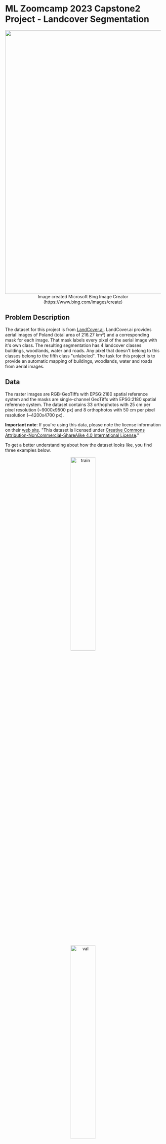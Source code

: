 # ML Zoomcamp 2023 Capstone2 Project - Landcover Segmentation
<p align="center">
<img src="Images/cover-bingImageCreator.jpg" width="850" align="center">
</br>
Image created Microsoft Bing Image Creator (https://www.bing.com/images/create)
</p>

## Problem Description
The dataset for this project is from [LandCover.ai](https://landcover.ai.linuxpolska.com/download/landcover.ai.v1.zip). LandCover.ai provides aerial images of Poland (total area of 216.27 km²) and a corresponding mask for each image. That mask labels every pixel of the aerial image with it's own class. The resulting segmentation has 4 landcover classes buildings, woodlands, water and roads. Any pixel that doesn't belong to this classes belong to the fifth class "unlabeled".
The task for this project is to provide an automatic mapping of buildings, woodlands, water and roads from aerial images.

## Data
The raster images are RGB-GeoTiffs with EPSG:2180 spatial reference system and the masks are single-channel GeoTiffs with EPSG:2180 spatial reference system. The dataset contains 33 orthophotos with 25 cm per pixel resolution (~9000x9500 px) and 8 orthophotos with 50 cm per pixel resolution (~4200x4700 px).

**Important note**: If you're using this data, please note the license information on their [web site](https://landcover.ai.linuxpolska.com/). "This dataset is licensed under [Creative Commons Attribution-NonCommercial-ShareAlike 4.0 International License](https://creativecommons.org/licenses/by-nc-sa/4.0/)."

To get a better understanding about how the dataset looks like, you find three examples below.

<p align="center">
    <img src="Images/example1.png" alt="train" style="width: 40%;">
</p>
<p align="center">
    <img src="Images/example2.png" alt="val" style="width: 40%;">
</p>
<p align="center">
    <img src="Images/example3.png" alt="test" style="width: 40%;">
</p>

## Reproducibility
It's convenient to track my progress using this README file with the **bold** commands, which provides any command that is needed for every single step. There are some useful shortcuts in the Makefile, for example to create the virtual environment. In case you use my Makefile to create that environment, it will live in the project folder ".venv".
There are many Jupyter notebooks in the Notebook folder which contains everything for:
- Data preparation
- Data analasis
- Training and Tuning of different models
- Selecting and using final model

The most important notebooks are:
- **notebook.ipynb**: That is the collection of any step of my experiment
- **eda.ipynb**: For deeper insight I excluded the biggest part of data analysis to a separate notebook
- **train.ipynb**: Contains each step to train a model / Contains the code for "train.py"

For the peer review you can just follow the steps here in this README file. Everything should work as described in this order.
If you're not a peer reviewer or if you would like to dive deeper, feel free to also explore the other Jupyter notebooks. 

## Preparation & Preprocessing

- Download the dataset (1.43 GB) from https://landcover.ai.linuxpolska.com/download/landcover.ai.v1.zip and unzip.
- Create a new folder "laco.ai" in the project directory. 
- Copy the two folders "images" and "masks" to this folder.
- Use terminal and navigate to the "Utils" folder and use the "prepareInputData.py":

    - **cd Utils**
    - **python prepareInputData.py**

If you use the same folder name as mentioned, you don't need to change anything in this script otherwise you need to change one variable.

**main_folder = './../laco.ai'**

After the run of "prepareInputData.py", you should find a folder (with name specified by "main_folder" variable) with splitted datasets for train, validate, and test with a comparable class distribution. You see the dilemma. The dataset has many unlabeled pixels and is far away from a balanced one as shown below.

<p align="center">
    <img src="Images/classDistr_train.png" alt="train" style="width: 30%;">
    <img src="Images/classDistr_val.png" alt="val" style="width: 30%;">
    <img src="Images/classDistr_test.png" alt="test" style="width: 30%;">
</p>

There are two different resolutions, and the images are too big to use as they are. This dataset is quite tricky but I had some ideas to come across that challenges.

One idea you can find in the EDA part of this project where I made an analysis to find a better class distribution for the training. My idea was to exclude any image with a high number of unlabeled pixels. The result you can find in the table below.
A threshold of 20% means that any images with more than 20% of unlabeled images are excluded. The number of remaining files you can find in the "Files" column. The other columns show what is the part of each landcover class in the remaining files.

<p align="center">
    <img src="Images/thresholdTable.png" alt="train" style="width: 50%;">
</p>

For testing you may want to change a few other parameters:
- #Path to the input folders
    - main_folder = './../laco.ai'
- #Tile size for resizing
    - TILE_SIZE = 512
- #Path to the output folders
    - DATA_FOLDER = './../Data'

I manually separated the orthophotos with 25cm pixel resolution ('./../laco.ai_25') from the orthophotos with 50cm pixel resolution './../laco.ai_50', because I made some test runs also on one resolution (for example in train.ipynb) to increase the performance.

## Script train.py
This script starts the final training. The steps are described in the train.ipynb notebook. This script requires the prior run of "prepareInputData.py" as described above. Now you should have a "Data" folder with splitted dataset for train, validate, and test. 

### Recommendation: Training on limited dataset 

#### Recommendation: Step 1
To run a sample training in a reasonable time and with a good result I recommend to run "separateSmallAndBigImages.py" from Utils folder:

- **cd Utils**
- **python separateSmallAndBigImages.py**

Now you can access the data based on the resolution. The folder "laco.ai_big" contains the 8 orthophotos with 50cm resolution and "laco.ai_small" contains 33 orthophotos with 25cm resolution. For the quick run I recommend to go on with the "laco.ai_big" folder.

#### Recommendation: Step 2
Adapt two variables in "prepareInputData.py"...
- main_folder = './../laco.ai_big'
- DATA_FOLDER = './../Data50'

... and run again:

- **cd Utils**
- **python prepareInputData.py**

#### Recommendation: Step 3 - Resample images to 256x256 patches
**Important note**
On my Ubuntu 22.04 pc this setting let my machine rebooting, on Windows this works fine.
To avoid overloading the machine, you can also choose the safer option and choose a **RESAMPLING_IMAGE_SIZE = 128**. In that case you need to adapt the folder paths (256->128).

Ensure that the following default values are set in "prepareTraining.py"
- RESAMPLING = True
- RESAMPLING_IMAGE_SIZE = 256                     # 512, 256, 128
- RESAMPLING_INPUT_FOLDER = './../Data50'
- RESAMPLING_OUTPUT_FOLDER = f"./../Data50_resampled_{RESAMPLING_IMAGE_SIZE}"

- FILTERING = True
- FILTERING_CLASS = 0                             # DEFAULT VALUE = 0 --> This value represents the unlabeled class
- FILTERING_THRESHOLD_FOR_CLASS = 20              # (0..100)

Then run:

- **cd Utils**
- **python prepareTraining.py**

### Run Training
Ensure that the following default values are correctly set in "train.py"
- IMAGE_SIZE = 256                                  # must match to RESAMPLING_IMAGE_SIZE from Step 3
- NUM_CLASSES = 5
- TRAIN_EPOCHS = 50

- TRAIN_SAT_FOLDER = "./../Data50_res256_filtered_20/train/sat/"
- TRAIN_GT_FOLDER = "./../Data50_res256_filtered_20/train/gt/"
- VAL_SAT_FOLDER = "./../Data50_res256_filtered_20/validate/sat/"
- VAL_GT_FOLDER = "./../Data50_res256_filtered_20/validate/gt/"

Then run:

- **cd Scripts**
- **python train.py**

## Script predict.py
After the training process, you can test your model with the predict.py script. You just need to adapt the *model_path* parameter. 

model_path = "./path/to/your/model/...keras"

Then you can start the Flask application which is a web service that serves your model and waits for your requests. Start the Flask app with these commands:

- **cd Scripts**
- **python predict.py**

You can test your model by providing an image file. Please adapt the *image_path* parameter. The Flask application will return the predicted image mask for the requested aerial image. It is automatically saved to the Scripts folder with the name "predicted_image.png". Run these commands:

- **cd Scripts**
- **python predict-test.py**

One sample image looks like:

<p align="center">
    <img src="Images/predicted_image.png" alt="predicted_image" style="width: 20%;">
</p>

## Flask Web Application
There is a second Flask application, that provide a nicer visualization. You can find it in the FlaskWebApp folder. The configuration is very easy, because it's the same as you already did in the predict.py file. You only need to change the *model_path* parameter.

model_path = "./path/to/your/model/...keras"

Then you can start the Flask application with these commands:

- **cd FlaskWebApp**
- **python predictWithWebsite.py**

Then open a web browser and open that link http://localhost:9898/ and you can use another way to check your model.

<p align="center">
    <img src="Images/flaskWebsite.png" alt="predicted_image" style="width: 50%;">
</p>

Choose an aerial image and upload it. Wait a moment and you'll see both files your uploaded image and the prediction for that image.

<p align="center">
    <img src="Images/flaskWebsiteResult.png" alt="predicted_image" style="width: 50%;">
</p>

## Serverless Deployment with AWS Lambda
In this section I describe how I use AWS Lambda for the serverless deployment of my model. You can find all the preparation in the Jupyter notebook called "notebook_serverless.ipynb" in the Notebook folder. Ensure that you have a converted model file "final-model.tflite" in your Deployment folder. Here ("notebook_serverless.ipynb") you can find the steps to convert a model. If you want to see this in action you just need the following commands:

- **cd Deployment**
- **docker build -t segmentation-model .**
- **docker run -it --rm -p 8080:8080 segmentation-model:latest**

Now you have a docker container running with the image public.ecr.aws/lambda/python:3.10. That container is waiting to answer requests for given aerial images. To send a request you can run the "test.py" script. Ensure that the "image_path" is correctly set.

- **cd Deployment**
- **python test.py**

## Troubleshooting
In case there are any problems to create the virtual environment try the following steps:

1. Delete "Pipfile", "Pipfile.lock"
2. Use these commands to build the environment

- **make environment**
- **pipenv shell**
- **pip install -r requirements.txt**          # for Ubuntu
- **pip install -r requirements_Windows.txt**  # for Windows